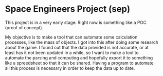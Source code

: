 # Space Engineers Project (sep)

This project is in a very early stage. Right now is something like a POC (proof of concept).

My objective is to make a tool that can automate some calculation processes, like the mass of objects. I got into this after doing some research about the game. I found out that the data provided is not accurate, or at least has it not been updated in a while, so I want to make a tool to automate the parsing and computing and hopefully export it to something like a spreedsheet so that it can be shared. Having a program to automate all this process is necessary in order to keep the data up to date.

